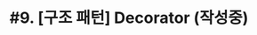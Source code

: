 ---
layout: single
title: "#9. [구조 패턴]  Decorator
(작성중)"
categories: "pattern"
tag: ["디자인 패턴", "구조 패턴"]
author_profile: false
sidebar: 
    nav: "docs"
---